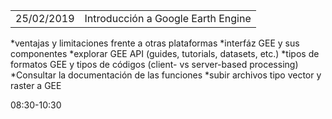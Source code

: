 |   |   |
|--- | ---|
| 25/02/2019    | Introducción a Google Earth Engine
*ventajas y limitaciones frente a otras plataformas
*interfáz GEE y sus componentes
*explorar GEE API (guides, tutorials, datasets, etc.)
*tipos de formatos GEE y tipos de códigos (client- vs server-based processing)
*Consultar la documentación de las funciones
*subir archivos tipo vector y raster a GEE

08:30-10:30
